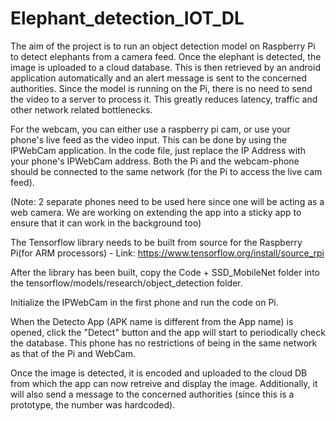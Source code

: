 # Elephant_detection_IOT_DL

The aim of the project is to run an object detection model on Raspberry Pi to detect elephants from a camera feed. Once the elephant is detected, the image is uploaded to a cloud database. This is then retrieved by an android application automatically and an alert message is sent to the concerned authorities. Since the model is running on the Pi, there is no need to send the video to a server to process it. This greatly reduces latency, traffic and other network related bottlenecks.

For the webcam, you can either use a raspberry pi cam, or use your phone's live feed as the video input. This can be done by using the IPWebCam application. In the code file, just replace the IP Address with your phone's IPWebCam address. Both the Pi and the webcam-phone should be connected to the same network (for the Pi to access the live cam feed). 

(Note: 2 separate phones need to be used here since one will be acting as a web camera. We are working on extending the app into a sticky app to ensure that it can work in the background too)

The Tensorflow library needs to be built from source for the Raspberry Pi(for ARM processors) - Link: https://www.tensorflow.org/install/source_rpi

After the library has been built, copy the Code + SSD_MobileNet folder into the tensorflow/models/research/object_detection folder.

Initialize the IPWebCam in the first phone and run the code on Pi.

When the Detecto App (APK name is different from the App name) is opened, click the "Detect" button and the app will start to periodically check the database. This phone has no restrictions of being in the same network as that of the Pi and WebCam.

Once the image is detected, it is encoded and uploaded to the cloud DB from which the app can now retreive and display the image. Additionally, it will also send a message to the concerned authorities (since this is a prototype, the number was hardcoded).
